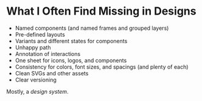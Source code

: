 # What I Often Find Missing in Designs

<div class="relative">
  <div v-click-hide>
  <v-clicks>

  - Named components (and named frames and grouped layers)
  - Pre-defined layouts
  - Variants and different states for components
  - Unhappy path
  - Annotation of interactions
  - One sheet for icons, logos, and components
  - Consistency for colors, font sizes, and spacings (and plenty of each)
  - Clean SVGs and other assets
  - Clear versioning

  </v-clicks>
  </div>

  <p v-after class="absolute top-0 mt-12">Mostly, a <em>design system</em>.</p>
</div>

<!-- Rectangle, group 121, table cel 11 -->
